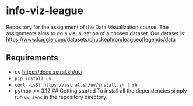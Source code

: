 # info-viz-league
Repository for the assignment of the Data Visualization course.
The assignments aims to do a visualization of a chosen dataset. Our dataset is: https://www.kaggle.com/datasets/chuckephron/leagueoflegends/data
## Requirements
- uv https://docs.astral.sh/uv/
 - `pip install uv`
 - `curl -LsSf https://astral.sh/uv/install.sh | sh`
- python >=  3.12
## Getting started
To install all the dependencies simply run `uv sync` in the repository directory.